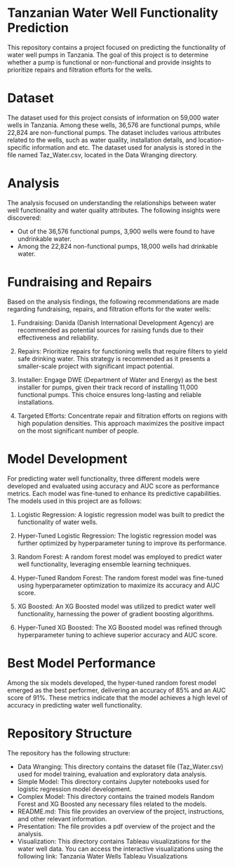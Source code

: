 
# Tanzanian Water Well Functionality Prediction
This repository contains a project focused on predicting the functionality of water well pumps in Tanzania. The goal of this project is to determine whether a pump is functional or non-functional and provide insights to prioritize repairs and filtration efforts for the wells.

# Dataset
The dataset used for this project consists of information on 59,000 water wells in Tanzania. Among these wells, 36,576 are functional pumps, while 22,824 are non-functional pumps. The dataset includes various attributes related to the wells, such as water quality, installation details, and location-specific information and etc. The dataset used for analysis is stored in the file named Taz_Water.csv, located in the Data Wranging directory.

# Analysis
The analysis focused on understanding the relationships between water well functionality and water quality attributes. The following insights were discovered:

- Out of the 36,576 functional pumps, 3,900 wells were found to have undrinkable water.
- Among the 22,824 non-functional pumps, 18,000 wells had drinkable water.

# Fundraising and Repairs
Based on the analysis findings, the following recommendations are made regarding fundraising, repairs, and filtration efforts for the water wells:

1. Fundraising: Danida (Danish International Development Agency) are recommended as potential sources for raising funds due to their effectiveness and reliability.

2. Repairs: Prioritize repairs for functioning wells that require filters to yield safe drinking water. This strategy is recommended as it presents a smaller-scale project with significant impact potential.

3. Installer: Engage DWE (Department of Water and Energy) as the best installer for pumps, given their track record of installing 11,000 functional pumps. This choice ensures long-lasting and reliable installations.

4. Targeted Efforts: Concentrate repair and filtration efforts on regions with high population densities. This approach maximizes the positive impact on the most significant number of people.

# Model Development
For predicting water well functionality, three different models were developed and evaluated using accuracy and AUC score as performance metrics. Each model was fine-tuned to enhance its predictive capabilities. The models used in this project are as follows:

1. Logistic Regression: A logistic regression model was built to predict the functionality of water wells.

2. Hyper-Tuned Logistic Regression: The logistic regression model was further optimized by hyperparameter tuning to improve its performance.

3. Random Forest: A random forest model was employed to predict water well functionality, leveraging ensemble learning techniques.

4. Hyper-Tuned Random Forest: The random forest model was fine-tuned using hyperparameter optimization to maximize its accuracy and AUC score.

5. XG Boosted: An XG Boosted model was utilized to predict water well functionality, harnessing the power of gradient boosting algorithms.

6. Hyper-Tuned XG Boosted: The XG Boosted model was refined through hyperparameter tuning to achieve superior accuracy and AUC score.

# Best Model Performance
Among the six models developed, the hyper-tuned random forest model emerged as the best performer, delivering an accuracy of 85% and an AUC score of 91%. These metrics indicate that the model achieves a high level of accuracy in predicting water well functionality.

# Repository Structure
The repository has the following structure:

- Data Wranging: This directory contains the dataset file (Taz_Water.csv) used for model training, evaluation and exploratory data analysis.
- Simple Model: This directory contains Jupyter notebooks used for logistic regression model development.
- Complex Model: This directory contains the trained models Random Forest and XG Boosted any necessary files related to the models.
- README.md: This file provides an overview of the project, instructions, and other relevant information.
- Presentation: The file provides a pdf overview of the project and the analysis. 
- Visualization: This directory contains Tableau visualizations for the water well data. You can access the interactive visualizations using the following link: Tanzania Water Wells Tableau Visualizations